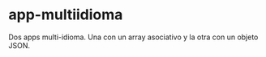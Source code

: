 # app-multiidioma

Dos apps multi-idioma.
Una con un array asociativo y la otra con un objeto JSON.

